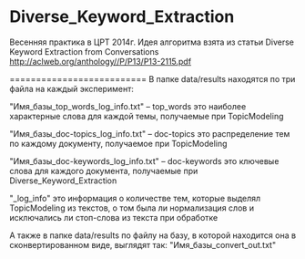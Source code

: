 Diverse_Keyword_Extraction
==========================

Весенняя практика в ЦРТ 2014г. Идея алгоритма взята из статьи Diverse Keyword Extraction from Conversations http://aclweb.org/anthology//P/P13/P13-2115.pdf

==========================
В папке data/results находятся по три файла на каждый эксперимент:

"Имя_базы_top_words_log_info.txt" – top_words это наиболее характерные слова для каждой темы, получаемые при TopicModeling

"Имя_базы_doc-topics_log_info.txt" – doc-topics это распределение тем по каждому документу, получаемое при TopicModeling

"Имя_базы_doc-keywords_log_info.txt" – doc-keywords это ключевые слова для каждого документа, получаемые при Diverse_Keyword_Extraction

"_log_info" это информация о количестве тем, которые выделял TopicModeling из текстов, о том была ли нормализация слов и исключались ли стоп-слова из текста при обработке

А также в папке data/results по файлу на базу, в которой находится она в сконвертированном виде, выглядят так:
"Имя_базы_convert_out.txt"

